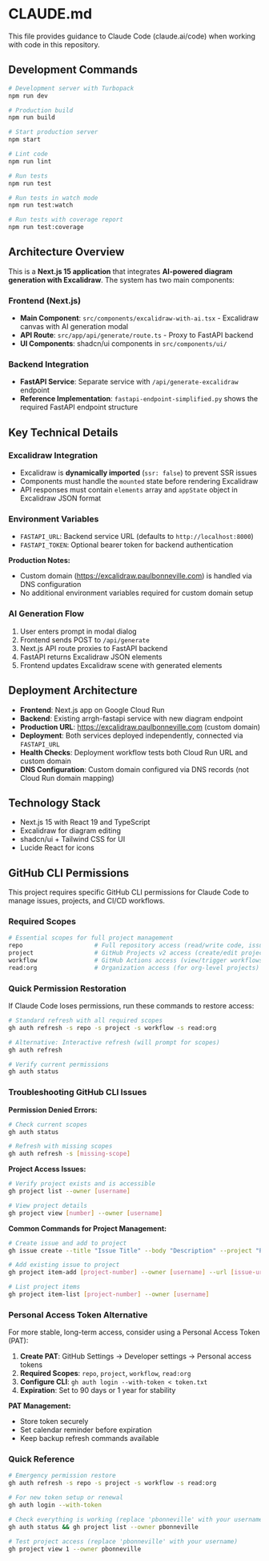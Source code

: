 # CLAUDE.md

This file provides guidance to Claude Code (claude.ai/code) when working with code in this repository.

## Development Commands

```bash
# Development server with Turbopack
npm run dev

# Production build
npm run build

# Start production server
npm start

# Lint code
npm run lint

# Run tests
npm run test

# Run tests in watch mode
npm run test:watch

# Run tests with coverage report
npm run test:coverage
```

## Architecture Overview

This is a **Next.js 15 application** that integrates **AI-powered diagram generation with Excalidraw**. The system has two main components:

### Frontend (Next.js)
- **Main Component**: `src/components/excalidraw-with-ai.tsx` - Excalidraw canvas with AI generation modal
- **API Route**: `src/app/api/generate/route.ts` - Proxy to FastAPI backend
- **UI Components**: shadcn/ui components in `src/components/ui/`

### Backend Integration
- **FastAPI Service**: Separate service with `/api/generate-excalidraw` endpoint
- **Reference Implementation**: `fastapi-endpoint-simplified.py` shows the required FastAPI endpoint structure

## Key Technical Details

### Excalidraw Integration
- Excalidraw is **dynamically imported** (`ssr: false`) to prevent SSR issues
- Components must handle the `mounted` state before rendering Excalidraw
- API responses must contain `elements` array and `appState` object in Excalidraw JSON format

### Environment Variables
- `FASTAPI_URL`: Backend service URL (defaults to `http://localhost:8000`)
- `FASTAPI_TOKEN`: Optional bearer token for backend authentication

**Production Notes:**
- Custom domain (https://excalidraw.paulbonneville.com) is handled via DNS configuration
- No additional environment variables required for custom domain setup

### AI Generation Flow
1. User enters prompt in modal dialog
2. Frontend sends POST to `/api/generate`
3. Next.js API route proxies to FastAPI backend
4. FastAPI returns Excalidraw JSON elements
5. Frontend updates Excalidraw scene with generated elements

## Deployment Architecture
- **Frontend**: Next.js app on Google Cloud Run
- **Backend**: Existing arrgh-fastapi service with new diagram endpoint
- **Production URL**: https://excalidraw.paulbonneville.com (custom domain)
- **Deployment**: Both services deployed independently, connected via `FASTAPI_URL`
- **Health Checks**: Deployment workflow tests both Cloud Run URL and custom domain
- **DNS Configuration**: Custom domain configured via DNS records (not Cloud Run domain mapping)

## Technology Stack
- Next.js 15 with React 19 and TypeScript
- Excalidraw for diagram editing
- shadcn/ui + Tailwind CSS for UI
- Lucide React for icons

## GitHub CLI Permissions

This project requires specific GitHub CLI permissions for Claude Code to manage issues, projects, and CI/CD workflows.

### Required Scopes
```bash
# Essential scopes for full project management
repo                    # Full repository access (read/write code, issues, PRs)
project                 # GitHub Projects v2 access (create/edit project items)
workflow                # GitHub Actions access (view/trigger workflows)
read:org                # Organization access (for org-level projects)
```

### Quick Permission Restoration
If Claude Code loses permissions, run these commands to restore access:

```bash
# Standard refresh with all required scopes
gh auth refresh -s repo -s project -s workflow -s read:org

# Alternative: Interactive refresh (will prompt for scopes)
gh auth refresh

# Verify current permissions
gh auth status
```

### Troubleshooting GitHub CLI Issues

**Permission Denied Errors:**
```bash
# Check current scopes
gh auth status

# Refresh with missing scopes
gh auth refresh -s [missing-scope]
```

**Project Access Issues:**
```bash
# Verify project exists and is accessible
gh project list --owner [username]

# View project details
gh project view [number] --owner [username]
```

**Common Commands for Project Management:**
```bash
# Create issue and add to project
gh issue create --title "Issue Title" --body "Description" --project "Project Name"

# Add existing issue to project
gh project item-add [project-number] --owner [username] --url [issue-url]

# List project items
gh project item-list [project-number] --owner [username]
```

### Personal Access Token Alternative

For more stable, long-term access, consider using a Personal Access Token (PAT):

1. **Create PAT**: GitHub Settings → Developer settings → Personal access tokens
2. **Required Scopes**: `repo`, `project`, `workflow`, `read:org`
3. **Configure CLI**: `gh auth login --with-token < token.txt`
4. **Expiration**: Set to 90 days or 1 year for stability

**PAT Management:**
- Store token securely
- Set calendar reminder before expiration
- Keep backup refresh commands available

### Quick Reference
```bash
# Emergency permission restore
gh auth refresh -s repo -s project -s workflow -s read:org

# For new token setup or renewal
gh auth login --with-token

# Check everything is working (replace 'pbonneville' with your username)
gh auth status && gh project list --owner pbonneville

# Test project access (replace 'pbonneville' with your username)
gh project view 1 --owner pbonneville
```